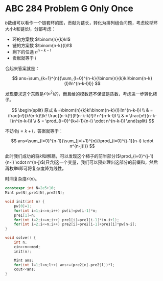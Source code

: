 # ABC 284 Problem G Only Once

$b$数组可以看作一个链套环的图，贡献为链长，转化为排列组合问题，考虑枚举环大小$k$和链长$l$，分部考虑：

- 环的方案数 $\binom{n}{k}k!$
- 链的方案数 $\binom{n-k}{l}l!$
- 剩下的任选 $n^{n-k-l}$
- 贡献就等于 $l$

合起来答案就是：

$$
ans=\sum_{k=1}^{n}{\sum_{l=0}^{n-k}{\binom{n}{k}k!\binom{n-k}{l}l!n^{n-k-l}l}}
$$

发现要求这个东西是$\mathcal{O}(n^2)$的，而且给的模数还不保证是质数，考虑进一步转化柿子。

$$
\begin{split}
原式 & =\binom{n}{k}k!\binom{n-k}{l}l!n^{n-k-l}l \\
& = \frac{n!}{k!(n-k)!}k! \frac{(n-k)!}{l!(n-k-k)!}l! n^{n-k-l}l \\
& = \frac{n!}{n-k-l}n^{n-k-l}l \\
& = \prod_{i=0}^{k+l-1}{n-i} \cdot n^{n-k-l}l
\end{split}
$$

不妨令$j=k+l$，答案就等于：

$$
ans=\sum_{l=0}^{n-1}{\sum_{j=l+1}^{n}{\prod_{i=0}^{j-1}{n-i} \cdot n^{n-j}l}}
$$

此时我们成功的将$k$和$l$解耦，可以发现这个柿子的前半部分($\prod_{i=0}^{j-1}{n-i} \cdot n^{n-j}$)只含$j$这一个变量，我们可以预处理出这部分的前缀和，然后再枚举$l$即可将复杂度降为线性。

时间复杂度$\mathcal{O}(n)$。

```cpp
constexpr int N=2e5+10;
Mint pw[N],pre1[N],pre2[N];

void init(int n) {
    pw[0]=1;
    for(int i=1;i<=n;i++) pw[i]=pw[i-1]*n;
    pre1[1]=n;
    for(int i=2;i<=n;i++) pre1[i]=pre1[i-1]*(n-i+1);
    for(int i=2;i<=n;i++) pre2[i]=pre2[i-1]+pre1[i]*pw[n-i];
}

void solve() {
    int n;
    cin>>n>>mod;
    init(n);

    Mint ans;
    for(int l=1;l<n;l++) ans+=(pre2[n]-pre2[l])*l;
    cout<<ans;
}
```